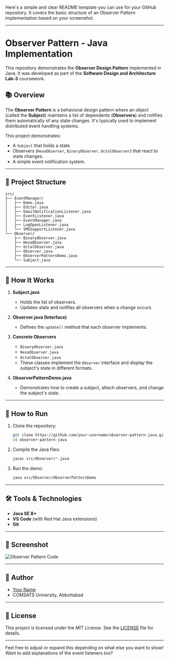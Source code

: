 Here's a simple and clear README template you can use for your GitHub repository. It covers the basic structure of an Observer Pattern implementation based on your screenshot.

---

# Observer Pattern - Java Implementation

This repository demonstrates the **Observer Design Pattern** implemented in Java. It was developed as part of the **Software Design and Architecture Lab-3** coursework.

## 📚 Overview
The **Observer Pattern** is a behavioral design pattern where an object (called the **Subject**) maintains a list of dependents (**Observers**) and notifies them automatically of any state changes. It's typically used to implement distributed event handling systems.

This project demonstrates:
- A `Subject` that holds a state.
- Observers (`HexaObserver`, `BinaryObserver`, `OctalObserver`) that react to state changes.
- A simple event notification system.

---

## 📁 Project Structure
```
src/
├── EventManager/
│   ├── Demo.java
│   ├── Editor.java
│   ├── EmailNotificationListener.java
│   ├── EventListener.java
│   ├── EventManager.java
│   ├── LogOpenListener.java
│   └── SMSSupportListener.java
└── Observer/
    ├── BinaryObserver.java
    ├── HexaObserver.java
    ├── OctalObserver.java
    ├── Observer.java
    ├── ObserverPatternDemo.java
    └── Subject.java
```

---

## 🚀 How It Works

1. **Subject.java**
   - Holds the list of observers.
   - Updates state and notifies all observers when a change occurs.

2. **Observer.java (Interface)**
   - Defines the `update()` method that each observer implements.

3. **Concrete Observers**
   - `BinaryObserver.java`
   - `HexaObserver.java`
   - `OctalObserver.java`
   - These classes implement the `Observer` interface and display the subject's state in different formats.

4. **ObserverPatternDemo.java**
   - Demonstrates how to create a subject, attach observers, and change the subject's state.

---

## 🔧 How to Run

1. Clone the repository:
   ```bash
   git clone https://github.com/your-username/observer-pattern-java.git
   cd observer-pattern-java
   ```

2. Compile the Java files:
   ```bash
   javac src/Observer/*.java
   ```

3. Run the demo:
   ```bash
   java src/Observer/ObserverPatternDemo
   ```

---

## 🛠️ Tools & Technologies
- **Java SE 8+**
- **VS Code** (with Red Hat Java extensions)
- **Git**

---

## 📸 Screenshot

![Observer Pattern Code](./path/to/your/screenshot.png)

---

## 📝 Author
- [Your Name](https://github.com/your-username)
- COMSATS University, Abbottabad

---

## 📄 License
This project is licensed under the MIT License. See the [LICENSE](LICENSE) file for details.

---

Feel free to adjust or expand this depending on what else you want to show! Want to add explanations of the event listeners too?
